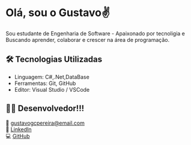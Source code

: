 # Olá, sou o Gustavo✌️
Sou estudante de Engenharia de Software - Apaixonado por tecnoligia e Buscando aprender, colaborar e crescer na área de programação.

## 🛠️ Tecnologias Utilizadas

- Linguagem: C#,.Net,DataBase 
- Ferramentas: Git, GitHub
- Editor: Visual Studio / VSCode

## 🧑‍💻 Desenvolvedor!!!

📧 gustavogcpereira@email.com  
🔗 [LinkedIn](https://www.linkedin.com/in/gustavo-guimarães-cardoso-pereira-8ab61535a/)  
💻 [GitHub](https://github.com/gustadev06)
